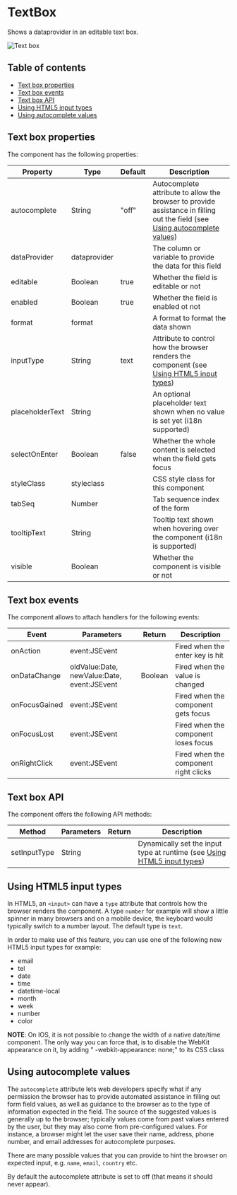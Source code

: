 # TextBox

Shows a dataprovider in an editable text box.

![Text box](https://github.com/Servoy/bootstrapcomponents/wiki/images/textbox.png)

## Table of contents

* [Text box properties](TextBox.md#text-box-properties)
* [Text box events](TextBox.md#text-box-events)
* [Text box API](TextBox.md#text-box-api)
* [Using HTML5 input types](TextBox.md#using-html5-input-types)
* [Using autocomplete values](TextBox.md#using-autocomplete-values)

## Text box properties

The component has the following properties:

| Property        | Type         | Default | Description                                                                                                                                                        |
| --------------- | ------------ | ------- | ------------------------------------------------------------------------------------------------------------------------------------------------------------------ |
| autocomplete    | String       | "off"   | Autocomplete attribute to allow the browser to provide assistance in filling out the field (see [Using autocomplete values](TextBox.md#using-autocomplete-values)) |
| dataProvider    | dataprovider |         | The column or variable to provide the data for this field                                                                                                          |
| editable        | Boolean      | true    | Whether the field is editable or not                                                                                                                               |
| enabled         | Boolean      | true    | Whether the field is enabled ot not                                                                                                                                |
| format          | format       |         | A format to format the data shown                                                                                                                                  |
| inputType       | String       | text    | Attribute to control how the browser renders the component (see [Using HTML5 input types](TextBox.md#using-html5-input-types))                                     |
| placeholderText | String       |         | An optional placeholder text shown when no value is set yet (i18n supported)                                                                                       |
| selectOnEnter   | Boolean      | false   | Whether the whole content is selected when the field gets focus                                                                                                    |
| styleClass      | styleclass   |         | CSS style class for this component                                                                                                                                 |
| tabSeq          | Number       |         | Tab sequence index of the form                                                                                                                                     |
| tooltipText     | String       |         | Tooltip text shown when hovering over the component (i18n is supported)                                                                                            |
| visible         | Boolean      |         | Whether the component is visible or not                                                                                                                            |

## Text box events

The component allows to attach handlers for the following events:

| Event         | Parameters                                  | Return  | Description                           |
| ------------- | ------------------------------------------- | ------- | ------------------------------------- |
| onAction      | event:JSEvent                               |         | Fired when the enter key is hit       |
| onDataChange  | oldValue:Date, newValue:Date, event:JSEvent | Boolean | Fired when the value is changed       |
| onFocusGained | event:JSEvent                               |         | Fired when the component gets focus   |
| onFocusLost   | event:JSEvent                               |         | Fired when the component loses focus  |
| onRightClick  | event:JSEvent                               |         | Fired when the component right clicks |

## Text box API

The component offers the following API methods:

| Method       | Parameters | Return | Description                                                                                                   |
| ------------ | ---------- | ------ | ------------------------------------------------------------------------------------------------------------- |
| setInputType | String     |        | Dynamically set the input type at runtime (see [Using HTML5 input types](TextBox.md#using-html5-input-types)) |

## Using HTML5 input types

In HTML5, an `<input>` can have a `type` attribute that controls how the browser renders the component. A type `number` for example will show a little spinner in many browsers and on a mobile device, the keyboard would typically switch to a number layout. The default type is `text`.

In order to make use of this feature, you can use one of the following new HTML5 input types for example:

* email
* tel
* date
* time
* datetime-local
* month
* week
* number
* color

**NOTE**: On IOS, it is not possible to change the width of a native date/time component. The only way you can force that, is to disable the WebKit appearance on it, by adding " -webkit-appearance: none;" to its CSS class

## Using autocomplete values

The `autocomplete` attribute lets web developers specify what if any permission the browser has to provide automated assistance in filling out form field values, as well as guidance to the browser as to the type of information expected in the field. The source of the suggested values is generally up to the browser; typically values come from past values entered by the user, but they may also come from pre-configured values. For instance, a browser might let the user save their name, address, phone number, and email addresses for autocomplete purposes.

There are many possible values that you can provide to hint the browser on expected input, e.g. `name`, `email`, `country` etc.

By default the autocomplete attribute is set to off (that means it should never appear).

